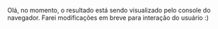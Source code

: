 Olá, no momento, o resultado está sendo visualizado pelo console do navegador.
Farei modificações em breve para interação do usuário :)
